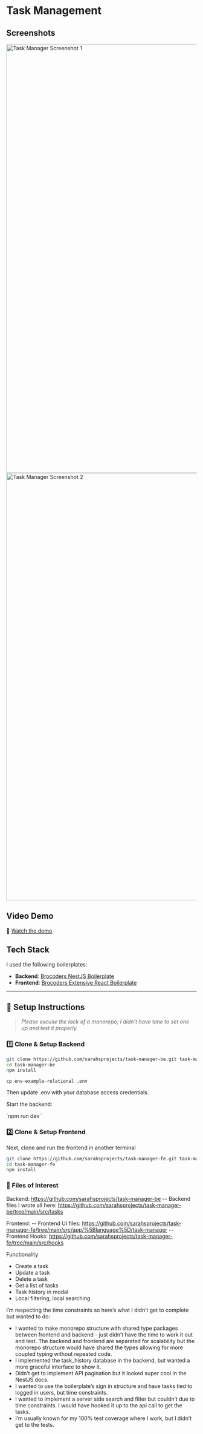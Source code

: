 # Task Management

## Screenshots

<img width="1133" alt="Task Manager Screenshot 1" src="https://github.com/user-attachments/assets/1b259a26-7e67-42a9-81f6-69e27e5b96a5" />
<img width="1129" alt="Task Manager Screenshot 2" src="https://github.com/user-attachments/assets/c53a9bdd-3458-4ce4-912c-08edda88e24c" />

## Video Demo
🎥 [Watch the demo](https://drive.google.com/file/d/1U-zhC0wdDXrMd3rm12j_AxKJmzn1-NBS/view?usp=sharing)

## Tech Stack

I used the following boilerplates:

- **Backend**: [Brocoders NestJS Boilerplate](https://github.com/brocoders/nestjs-boilerplate)
- **Frontend**: [Brocoders Extensive React Boilerplate](https://github.com/brocoders/extensive-react-boilerplate)

---

## 🚀 Setup Instructions

> _Please excuse the lack of a monorepo; I didn’t have time to set one up and test it properly._

### 1️⃣ Clone & Setup Backend

```sh
git clone https://github.com/sarahsprojects/task-manager-be.git task-manager-be
cd task-manager-be
npm install
```

`cp env-example-relational .env`

Then update .env with your database access credentials.

Start the backend:

`npm run dev``


### 2️⃣ Clone & Setup Frontend

Next, clone and run the frontend in another terminal

```sh
git clone https://github.com/sarahsprojects/task-manager-fe.git task-manager-fe 
cd task-manager-fe
npm install
```

### 📂 Files of Interest

Backend: https://github.com/sarahsprojects/task-manager-be
-- Backend files I wrote all here: https://github.com/sarahsprojects/task-manager-be/tree/main/src/tasks 

Frontend:
-- Frontend UI files: https://github.com/sarahsprojects/task-manager-fe/tree/main/src/app/%5Blanguage%5D/task-manager
-- Frontend Hooks: https://github.com/sarahsprojects/task-manager-fe/tree/main/src/hooks

Functionality
* Create a task
* Update a task
* Delete a task
* Get a list of tasks
* Task history in modal
* Local filtering, local searching

I’m respecting the time constraints so here’s what I didn’t get to complete but wanted to do:

* I wanted to make monorepo structure with shared type packages between frontend and backend - just didn’t have the time to work it out and test. The backend and frontend are separated for scalability but the monorepo structure would have shared the types allowing for more coupled typing without repeated code.
* I implemented the task_history database in the backend, but wanted a more graceful interface to show it.
* Didn’t get to implement API pagination but it looked super cool in the NestJS docs.
* I wanted to use the boilerplate’s sign in structure and have tasks tied to logged in users, but time constraints.
* I wanted to implement a server side search and filter but couldn’t due to time constraints. I would have hooked it up to the api call to get the tasks.
* I’m usually known for my 100% test coverage where I work, but I didn’t get to the tests.